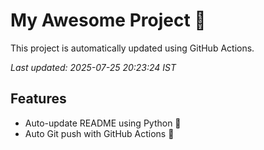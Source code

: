 # My Awesome Project 🚀

This project is automatically updated using GitHub Actions.

_Last updated: 2025-07-25 20:23:24 IST_

## Features
- Auto-update README using Python 🐍
- Auto Git push with GitHub Actions 🤖
